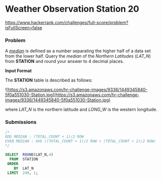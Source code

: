 # Weather Observation Station 20

https://www.hackerrank.com/challenges/full-score/problem?isFullScreen=false

### Problem

A [*median*](https://en.wikipedia.org/wiki/Median) is defined as a number separating the higher half of a data set from the lower half. Query the *median* of the *Northern Latitudes* (*LAT_N*) from **STATION** and round your answer to 4 decimal places.

**Input Format**

The **STATION** table is described as follows:

![https://s3.amazonaws.com/hr-challenge-images/9336/1449345840-5f0a551030-Station.jpg](https://s3.amazonaws.com/hr-challenge-images/9336/1449345840-5f0a551030-Station.jpg)

where *LAT_N* is the northern latitude and *LONG_W* is the western longitude.

### Submissions

```sql
/*
ODD MEDIAN : (TOTAL_COUNT + 1)/2 ROW
EVEN MEDIAN : AVG ((TOTAL_COUNT + 1)/2 ROW + (TOTAL_COUNT + 2)/2 ROW)
*/

SELECT  ROUND(LAT_N,4)
  FROM  STATION
 ORDER
    BY  LAT_N
 LIMIT  249, 1;
```